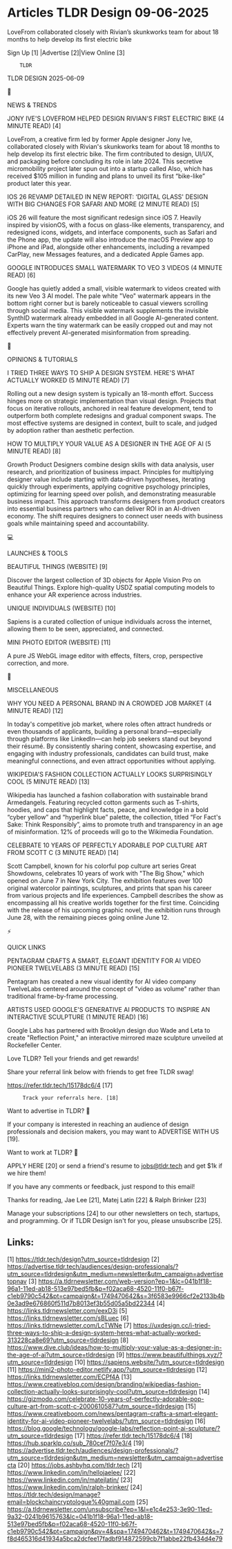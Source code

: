 # Articles TLDR Design 09-06-2025

LoveFrom collaborated closely with Rivian’s skunkworks team for
about 18 months to help develop its first electric
bike ‌ ‌ ‌ ‌ ‌ ‌ ‌ ‌ ‌ ‌ ‌ ‌ ‌ ‌ ‌ ‌ ‌ ‌ ‌ ‌ ‌ ‌ ‌ ‌ ‌ ‌  ‌ ‌ ‌ ‌ ‌ ‌ ‌ ‌ ‌ ‌ ‌ ‌ ‌ ‌ ‌ ‌ ‌ ‌ ‌ ‌ ‌ ‌ ‌ ‌ ‌ ‌ 


 Sign Up [1] |Advertise [2]|View Online [3] 

		TLDR 

TLDR DESIGN 2025-06-09

📱 

NEWS & TRENDS

 JONY IVE'S LOVEFROM HELPED DESIGN RIVIAN'S FIRST ELECTRIC BIKE (4
MINUTE READ) [4] 

 LoveFrom, a creative firm led by former Apple designer Jony Ive,
collaborated closely with Rivian's skunkworks team for about 18 months
to help develop its first electric bike. The firm contributed to
design, UI/UX, and packaging before concluding its role in late 2024.
This secretive micromobility project later spun out into a startup
called Also, which has received $105 million in funding and plans to
unveil its first “bike-like” product later this year. 

 IOS 26 REVAMP DETAILED IN NEW REPORT: ‘DIGITAL GLASS' DESIGN WITH
BIG CHANGES FOR SAFARI AND MORE (2 MINUTE READ) [5] 

 iOS 26 will feature the most significant redesign since iOS 7.
Heavily inspired by visionOS, with a focus on glass-like elements,
transparency, and redesigned icons, widgets, and interface components,
such as Safari and the Phone app, the update will also introduce the
macOS Preview app to iPhone and iPad, alongside other enhancements,
including a revamped CarPlay, new Messages features, and a dedicated
Apple Games app. 

 GOOGLE INTRODUCES SMALL WATERMARK TO VEO 3 VIDEOS (4 MINUTE READ) [6]


 Google has quietly added a small, visible watermark to videos created
with its new Veo 3 AI model. The pale white "Veo" watermark appears in
the bottom right corner but is barely noticeable to casual viewers
scrolling through social media. This visible watermark supplements the
invisible SynthID watermark already embedded in all Google
AI-generated content. Experts warn the tiny watermark can be easily
cropped out and may not effectively prevent AI-generated
misinformation from spreading. 

🚀 

OPINIONS & TUTORIALS

 I TRIED THREE WAYS TO SHIP A DESIGN SYSTEM. HERE'S WHAT ACTUALLY
WORKED (5 MINUTE READ) [7] 

 Rolling out a new design system is typically an 18-month effort.
Success hinges more on strategic implementation than visual design.
Projects that focus on iterative rollouts, anchored in real feature
development, tend to outperform both complete redesigns and gradual
component swaps. The most effective systems are designed in context,
built to scale, and judged by adoption rather than aesthetic
perfection. 

 HOW TO MULTIPLY YOUR VALUE AS A DESIGNER IN THE AGE OF AI (5 MINUTE
READ) [8] 

 Growth Product Designers combine design skills with data analysis,
user research, and prioritization of business impact. Principles for
multiplying designer value include starting with data-driven
hypotheses, iterating quickly through experiments, applying cognitive
psychology principles, optimizing for learning speed over polish, and
demonstrating measurable business impact. This approach transforms
designers from product creators into essential business partners who
can deliver ROI in an AI-driven economy. The shift requires designers
to connect user needs with business goals while maintaining speed and
accountability. 

💻 

LAUNCHES & TOOLS

 BEAUTIFUL THINGS (WEBSITE) [9] 

 Discover the largest collection of 3D objects for Apple Vision Pro on
Beautiful Things. Explore high-quality USDZ spatial computing models
to enhance your AR experience across industries. 

 UNIQUE INDIVIDUALS (WEBSITE) [10] 

 Sapiens is a curated collection of unique individuals across the
internet, allowing them to be seen, appreciated, and connected. 

 MINI PHOTO EDITOR (WEBSITE) [11] 

 A pure JS WebGL image editor with effects, filters, crop, perspective
correction, and more. 

🎁 

MISCELLANEOUS

 WHY YOU NEED A PERSONAL BRAND IN A CROWDED JOB MARKET (4 MINUTE READ)
[12] 

 In today's competitive job market, where roles often attract hundreds
or even thousands of applicants, building a personal
brand—especially through platforms like LinkedIn—can help job
seekers stand out beyond their résumé. By consistently sharing
content, showcasing expertise, and engaging with industry
professionals, candidates can build trust, make meaningful
connections, and even attract opportunities without applying. 

 WIKIPEDIA'S FASHION COLLECTION ACTUALLY LOOKS SURPRISINGLY COOL (5
MINUTE READ) [13] 

 Wikipedia has launched a fashion collaboration with sustainable brand
Armedangels. Featuring recycled cotton garments such as T-shirts,
hoodies, and caps that highlight facts, peace, and knowledge in a bold
“cyber yellow” and “hyperlink blue” palette, the collection,
titled “For Fact's Sake: Think Responsibly”, aims to promote truth
and transparency in an age of misinformation. 12% of proceeds will go
to the Wikimedia Foundation. 

 CELEBRATE 10 YEARS OF PERFECTLY ADORABLE POP CULTURE ART FROM SCOTT C
(3 MINUTE READ) [14] 

 Scott Campbell, known for his colorful pop culture art series Great
Showdowns, celebrates 10 years of work with "The Big Show," which
opened on June 7 in New York City. The exhibition features over 100
original watercolor paintings, sculptures, and prints that span his
career from various projects and life experiences. Campbell describes
the show as encompassing all his creative worlds together for the
first time. Coinciding with the release of his upcoming graphic novel,
the exhibition runs through June 28, with the remaining pieces going
online June 12. 

⚡ 

QUICK LINKS

 PENTAGRAM CRAFTS A SMART, ELEGANT IDENTITY FOR AI VIDEO PIONEER
TWELVELABS (3 MINUTE READ) [15] 

 Pentagram has created a new visual identity for AI video company
TwelveLabs centered around the concept of "video as volume" rather
than traditional frame-by-frame processing. 

 ARTISTS USED GOOGLE'S GENERATIVE AI PRODUCTS TO INSPIRE AN
INTERACTIVE SCULPTURE (1 MINUTE READ) [16] 

 Google Labs has partnered with Brooklyn design duo Wade and Leta to
create "Reflection Point," an interactive mirrored maze sculpture
unveiled at Rockefeller Center. 

Love TLDR? Tell your friends and get rewards!

 Share your referral link below with friends to get free TLDR swag! 

 https://refer.tldr.tech/15178dc6/4 [17] 

		 Track your referrals here. [18] 

Want to advertise in TLDR? 📰

 If your company is interested in reaching an audience of design
professionals and decision makers, you may want to ADVERTISE WITH US
[19]. 

Want to work at TLDR? 💼

 APPLY HERE [20] or send a friend's resume to jobs@tldr.tech and get
$1k if we hire them! 

 If you have any comments or feedback, just respond to this email! 

Thanks for reading, 
Jae Lee [21], Matej Latin [22] & Ralph Brinker [23] 

 Manage your subscriptions [24] to our other newsletters on tech,
startups, and programming. Or if TLDR Design isn't for you, please
unsubscribe [25]. 

 

Links:
------
[1] https://tldr.tech/design?utm_source=tldrdesign
[2] https://advertise.tldr.tech/audiences/design-professionals/?utm_source=tldrdesign&utm_medium=newsletter&utm_campaign=advertisetopnav
[3] https://a.tldrnewsletter.com/web-version?ep=1&lc=041b1f18-96a1-11ed-ab18-513e97bed5fb&p=f02aca68-4520-11f0-b67f-c1eb9790c542&pt=campaign&t=1749470642&s=3f6583e9966cf2e2133b4b0e3ad9e676860f511d7b8013ef3b55d05a5bd22344
[4] https://links.tldrnewsletter.com/eexD3i
[5] https://links.tldrnewsletter.com/sBLuec
[6] https://links.tldrnewsletter.com/LcTWNe
[7] https://uxdesign.cc/i-tried-three-ways-to-ship-a-design-system-heres-what-actually-worked-313228ca8e69?utm_source=tldrdesign
[8] https://www.dive.club/ideas/how-to-multiply-your-value-as-a-designer-in-the-age-of-ai?utm_source=tldrdesign
[9] https://www.beautifulthings.xyz/?utm_source=tldrdesign
[10] https://sapiens.website/?utm_source=tldrdesign
[11] https://mini2-photo-editor.netlify.app/?utm_source=tldrdesign
[12] https://links.tldrnewsletter.com/ECPf4A
[13] https://www.creativebloq.com/design/branding/wikipedias-fashion-collection-actually-looks-surprisingly-cool?utm_source=tldrdesign
[14] https://gizmodo.com/celebrate-10-years-of-perfectly-adorable-pop-culture-art-from-scott-c-2000610587?utm_source=tldrdesign
[15] https://www.creativeboom.com/news/pentagram-crafts-a-smart-elegant-identity-for-ai-video-pioneer-twelvelabs/?utm_source=tldrdesign
[16] https://blog.google/technology/google-labs/reflection-point-ai-sculpture/?utm_source=tldrdesign
[17] https://refer.tldr.tech/15178dc6/4
[18] https://hub.sparklp.co/sub_780cef7f07e3/4
[19] https://advertise.tldr.tech/audiences/design-professionals/?utm_source=tldrdesign&utm_medium=newsletter&utm_campaign=advertisecta
[20] https://jobs.ashbyhq.com/tldr.tech
[21] https://www.linkedin.com/in/hellojaelee/
[22] https://www.linkedin.com/in/matejlatin/
[23] https://www.linkedin.com/in/ralph-brinker/
[24] https://tldr.tech/design/manage?email=blockchaincryptologue%40gmail.com
[25] https://a.tldrnewsletter.com/unsubscribe?ep=1&l=e1c4e253-3e90-11ed-9a32-0241b9615763&lc=041b1f18-96a1-11ed-ab18-513e97bed5fb&p=f02aca68-4520-11f0-b67f-c1eb9790c542&pt=campaign&pv=4&spa=1749470462&t=1749470642&s=7f8d465316d41934a5bca2dcfee17fadbf914872599cb7f1abbe22fb434d4e79
